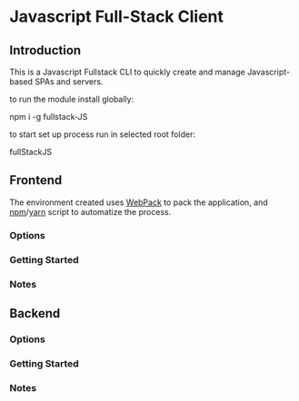# Javascript Full-Stack Client

## Introduction

This is a Javascript Fullstack CLI to quickly create and manage Javascript-based SPAs and servers. 


to run the module install globally:

  npm i -g fullstack-JS

to start set up process run in selected root folder:

  fullStackJS

  
<!-- inquirer -->

<!-- install command here -->

## Frontend

The environment created uses [WebPack](https://webpack.github.io/) to pack the application, and [npm](https://www.npmjs.com/)/[yarn](https://yarnpkg.com/en/) script to automatize the process.

### Options

### Getting Started



### Notes

## Backend

### Options

### Getting Started


### Notes